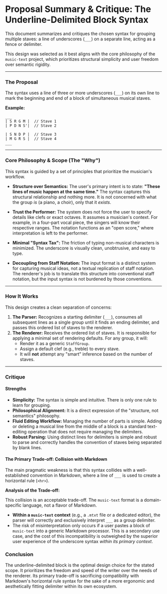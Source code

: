 # Proposal Summary & Critique: The Underline-Delimited Block Syntax

This document summarizes and critiques the chosen syntax for grouping multiple staves: a line of underscores (`___`) on a separate line, acting as a fence or delimiter.

This design was selected as it best aligns with the core philosophy of the `music-text` project, which prioritizes structural simplicity and user freedom over semantic rigidity.

---

### The Proposal

The syntax uses a line of three or more underscores (`___`) on its own line to mark the beginning and end of a block of simultaneous musical staves.

**Example:**
```
___
| S R G M |  // Stave 1
| P D N S'|  // Stave 2

| S N D P |  // Stave 3
| M G R S |  // Stave 4
___
```

---

### Core Philosophy & Scope (The "Why")

This syntax is guided by a set of principles that prioritize the musician's workflow.

*   **Structure over Semantics:** The user's primary intent is to state: **"These lines of music happen at the same time."** The syntax captures this structural relationship and nothing more. It is not concerned with what the group *is* (a piano, a choir), only that it *exists*.

*   **Trust the Performer:** The system does not force the user to specify details like clefs or exact octaves. It assumes a musician's context. For example, in a four-part vocal piece, the singers will know their respective ranges. The notation functions as an "open score," where interpretation is left to the performer.

*   **Minimal "Syntax Tax":** The friction of typing non-musical characters is minimized. The underscore is visually clean, unobtrusive, and easy to type.

*   **Decoupling from Staff Notation:** The input format is a distinct system for capturing musical ideas, not a textual replication of staff notation. The renderer's job is to translate this structure into conventional staff notation, but the input syntax is not burdened by those conventions.

---

### How It Works

This design creates a clean separation of concerns:

1.  **The Parser:** Recognizes a starting delimiter (`___`), consumes all subsequent lines as a single group until it finds an ending delimiter, and passes this ordered list of staves to the renderer.
2.  **The Renderer:** Receives the ordered list of staves. It is responsible for applying a minimal set of rendering defaults. For any group, it will:
    *   Render it as a generic `StaffGroup`.
    *   Assign a default clef (e.g., treble) to every stave.
    *   It will **not** attempt any "smart" inference based on the number of staves.

---

### Critique

#### Strengths

*   **Simplicity:** The syntax is simple and intuitive. There is only one rule to learn for grouping.
*   **Philosophical Alignment:** It is a direct expression of the "structure, not semantics" philosophy.
*   **Fluid Editing Workflow:** Managing the number of parts is simple. Adding or deleting a musical line from the middle of a block is a standard text-editing operation that does not require managing the delimiters.
*   **Robust Parsing:** Using distinct lines for delimiters is simple and robust to parse and correctly handles the convention of staves being separated by blank lines.

#### The Primary Trade-off: Collision with Markdown

The main pragmatic weakness is that this syntax collides with a well-established convention in Markdown, where a line of `___` is used to create a horizontal rule (`<hr>`).

**Analysis of the Trade-off:**

This collision is an acceptable trade-off. The `music-text` format is a domain-specific language, not a flavor of Markdown.

*   **Within a `music-text` context** (e.g., a `.mtxt` file or a dedicated editor), the parser will correctly and exclusively interpret `___` as a group delimiter.
*   The risk of misinterpretation only occurs if a user pastes a block of `music-text` into a generic Markdown processor. This is a secondary use case, and the cost of this incompatibility is outweighed by the superior user experience of the underscore syntax *within its primary context*.

### Conclusion

The underline-delimited block is the optimal design choice for the stated scope. It prioritizes the freedom and speed of the writer over the needs of the renderer. Its primary trade-off is sacrificing compatibility with Markdown's horizontal rule syntax for the sake of a more ergonomic and aesthetically fitting delimiter within its own ecosystem.